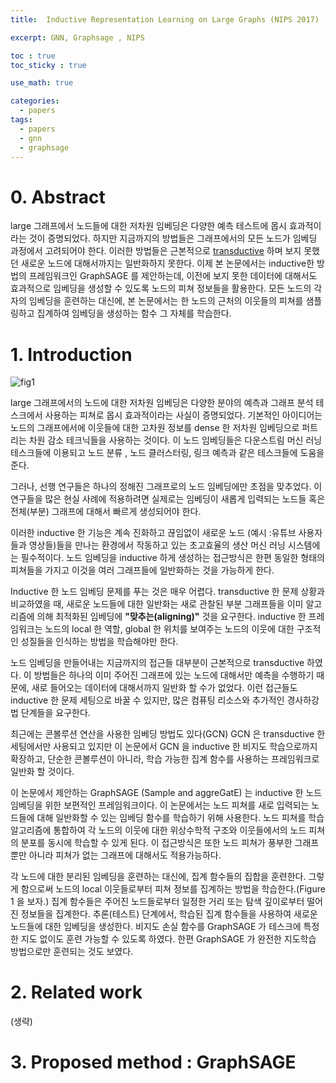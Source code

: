 ```yaml
---
title:  Inductive Representation Learning on Large Graphs (NIPS 2017)

excerpt: GNN, Graphsage , NIPS

toc : true
toc_sticky : true  

use_math: true

categories:
  - papers
tags:
  - papers
  - gnn
  - graphsage
---
```


# 0. Abstract

large 그래프에서 노드들에 대한 저차원 임베딩은 다양한 예측 테스트에 몹시 효과적이라는 것이 증명되었다. 하지만 지금까지의 방법들은 그래프에서의 모든 노드가 임베딩 과정에서 고려되어야 한다. 이러한 방법들은 
근본적으로 [transductive](https://en.wikipedia.org/wiki/Transduction_(machine_learning)) 하며 보지 못했던 새로운 노드에 대해서까지는 일반화하지 못한다. 이제
본 논문에서는 inductive한 방법의 프레임워크인 GraphSAGE 를 제안하는데, 이전에 보지 못한 데이터에
대해서도 효과적으로 임베딩을 생성할 수 있도록 노드의 피쳐 정보들을 활용한다. 모든 노드의 각자의 임베딩을 훈련하는 대신에, 
본 논문에서는 한 노드의 근처의 이웃들의 피쳐를 샘플링하고 집계하여
임베딩을 생성하는 함수 그 자체를 학습한다. 

# 1. Introduction 

![fig1](https://user-images.githubusercontent.com/113276452/243048496-7a3f6e99-44d0-4af9-8672-872bb7b41fcc.png)

large 그래프에서의 노드에 대한 저차원 임베딩은 다양한 분야의 예측과 그래프 분석 테스크에서 사용하는
피쳐로 몹시 효과적이라는 사실이 증명되었다. 기본적인 아이디어는 노드의 그래프에서에 이웃들에 대한 고차원 정보를 
dense 한 저차원 임베딩으로 퍼트리는 차원 감소 테크닉들을 사용하는 것이다. 
이 노드 임베딩들은 다운스트림 머신 러닝 테스크들에 이용되고 노드 분류 , 노드 클러스터링, 링크 예측과 같은
테스크들에 도움을 준다.

그러나, 선행 연구들은 하나의 정해진 그래프로의 노드 임베딩에만 초점을 맞추었다. 이 연구들을 많은 
현실 사례에 적용하려면 실제로는 임베딩이 새롭게 입력되는 노드들 혹은 전체(부분) 그래프에 대해서
빠르게 생성되어야 한다. 

이러한 inductive 한 기능은 계속 진화하고 끊임없이 새로운 노드
(예시 :유튜브 사용자들과 영상들)들을 만나는 환경에서 작동하고 있는 
초고효율의 생산 머신 러닝 시스템에는 필수적이다. 
노드 임베딩을 inductive 하게 생성하는 접근방식은 한편 동일한 형태의 피쳐들을 가지고 
이것을 여러 그래프들에 일반화하는 것을 가능하게 한다. 

Inductive 한 노드 임베딩 문제를 푸는 것은 매우 어렵다. transductive 한 문제 상황과 비교하였을 때, 
새로운 노드들에 대한 일반화는 새로 관찰된 부분 그래프들을 이미 알고리즘에
의해 최적화된 임베딩에 **"맞추는(aligning)"** 것을 요구한다. inductive 한 프레임워크는 
노드의 local 한 역할, global 한 위치를 보여주는 노드의 이웃에 대한 구조적인 성질들을 인식하는 방법을 학습해야만 한다.

노드 임베딩을 만들어내는 지금까지의 접근들 대부분이 근본적으로 transductive 하였다.
이 방법들은 하나의 이미 주어진 그래프에 있는 노드에 대해서만 예측을 수행하기 때문에,
새로 들어오는 데이터에 대해서까지 일반화 할 수가 없었다. 이런 접근들도 inductive 한
문제 세팅으로 바꿀 수 있지만, 많은 컴퓨팅 리소스와 추가적인 경사하강법 단계들을 요구한다.

최근에는 콘볼루션 연산을 사용한 임베딩 방법도 있다(GCN) GCN 은 transductive 한
세팅에서만 사용되고 있지만 이 논문에서 GCN 을 inductive 한 비지도 학습으로까지
확장하고, 단순한 콘볼루션이 아니라, 학습 가능한 집계 함수를 사용하는 프레임워크로 일반화 할 것이다.

이 논문에서 제안하는 GraphSAGE (Sample and aggreGatE) 는 inductive 한 노드 임베딩을 위한
보편적인 프레임워크이다. 이 논문에서는 노드 피쳐를 새로 입력되는 노드들에 대해 일반화할 수 있는 임베딩
함수를 학습하기 위해 사용한다. 노드 피쳐를 학습 알고리즘에 통합하여 각 노드의 이웃에 대한 위상수학적
구조와 이웃들에서의 노드 피쳐의 분포를 동시에 학습할 수 있게 된다. 이 접근방식은 또한 노드 피쳐가 풍부한
그래프뿐만 아니라 피쳐가 없는 그래프에 대해서도 적용가능하다.

각 노드에 대한 분리된 임베딩을 훈련하는 대신에, 집계 함수들의 집합을 훈련한다. 그렇게 함으로써 
노드의 local 이웃들로부터 피쳐 정보를 집계하는 방법을 학습한다.(Figure 1 을 보자.)
집계 함수들은 주어진 노드들로부터 일정한 거리 또는 탐색 깊이로부터 떨어진 정보들을 집계한다.
추론(테스트) 단계에서, 학습된 집계 함수들을 사용하여 새로운 노드들에 대한 임베딩을 생성한다.
비지도 손실 함수를 GraphSAGE 가 테스크에 특정한 지도 없이도 훈련 가능할 수 있도록 하였다.
한편 GraphSAGE 가 완전한 지도학습 방법으로만 훈련되는 것도 보였다. 

# 2. Related work

(생략)

# 3. Proposed method : GraphSAGE


